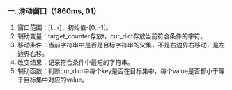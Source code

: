 ### 一. 滑动窗口（1860ms, 01）
1. 窗口范围：[l...r]，初始值-[0..-1]。  
2. 辅助变量：target_counter存放t，cur_dict存放当前符合条件的字符。  
3. 移动条件：当前字符串中是否是目标字符串的父集，不是右边界右移动，是左边界右移。  
4. 改变结果：记录符合条件中最短的字符串。  
5. 辅助函数：判断cur_dict中每个key是否在目标集中，每个value是否都小于等于目标集中对应的value。
